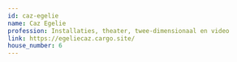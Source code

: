 ```yaml
---
id: caz-egelie
name: Caz Egelie
profession: Installaties, theater, twee-dimensionaal en video
link: https://egeliecaz.cargo.site/
house_number: 6
---
```

